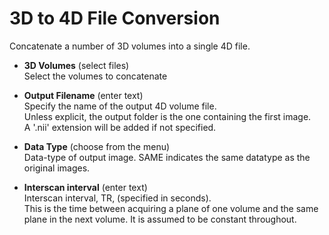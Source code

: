 # 3D to 4D File Conversion  
Concatenate a number of 3D volumes into a single 4D file.  

* **3D Volumes** (select files)  
Select the volumes to concatenate  

* **Output Filename** (enter text)  
Specify the name of the output 4D volume file.  
Unless explicit, the output folder is the one containing the first image.  
A '.nii' extension will be added if not specified.  

* **Data Type** (choose from the menu)  
Data-type of output image. SAME indicates the same datatype as the original images.  

* **Interscan interval** (enter text)  
Interscan interval, TR, (specified in seconds).  
This is the time between acquiring a plane of one volume and the same plane in the next volume. It is assumed to be constant throughout.  
